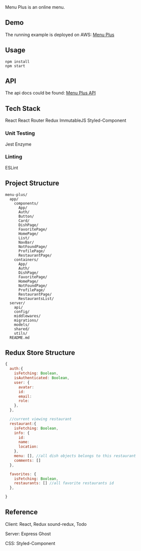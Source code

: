 Menu Plus is an online menu.

## Demo
The running example is deployed on AWS: [Menu Plus](http://menuplus.yanhaoli.com)


## Usage
```
npm install
npm start
```

## API
The api docs could be found: [Menu Plus API](http://docs.menuplus.apiary.io)

## Tech Stack
React
React Router
Redux
ImmutableJS
Styled-Component

### Unit Testing
Jest
Enzyme

### Linting
ESLint

## Project Structure
```
menu-plus/
  app/
    components/
      App/
      Auth/
      Button/
      Card/
      DishPage/
      FavoritePage/
      HomePage/
      List/
      NavBar/
      NotFoundPage/
      ProfilePage/
      RestaurantPage/
    containers/
      App/
      Auth/
      DishPage/
      FavoritePage/
      HomePage/
      NotFoundPage/
      ProfilePage/
      RestaurantPage/
      RestaurantsList/
  server/
    api/
    config/
    middlewares/
    migrations/
    models/
    shared/
    utils/
  README.md
```

## Redux Store Structure
```javascript
{
  auth:{
    isFetching: Boolean,
    isAuthenticated: Boolean,
    user: {
      avatar:
      id:
      email:
      role:
    },
  },

  //current viewing restaurant
  restaurant:{
    isFetching: Boolean,
    info: {
      id:
      name:
      location:
    },
    menu: [], //all dish objects belongs to this restaurant
    comments: []
  },

  favorites: {
    isFetching: Boolean,
    restaurants: [] //all favorite restaurants id
  },

}
```



## Reference
Client: React, Redux
sound-redux, Todo

Server: Express
Ghost

CSS: Styled-Component
